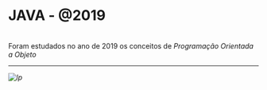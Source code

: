 # JAVA - @2019
<br/>Foram estudados no ano de 2019 os conceitos de <i> Programação Orientada a Objeto<i><br/><hr>
  ![lp](https://user-images.githubusercontent.com/47475949/77605759-73acc700-6ef4-11ea-94ab-dec8eac64206.png)
  
